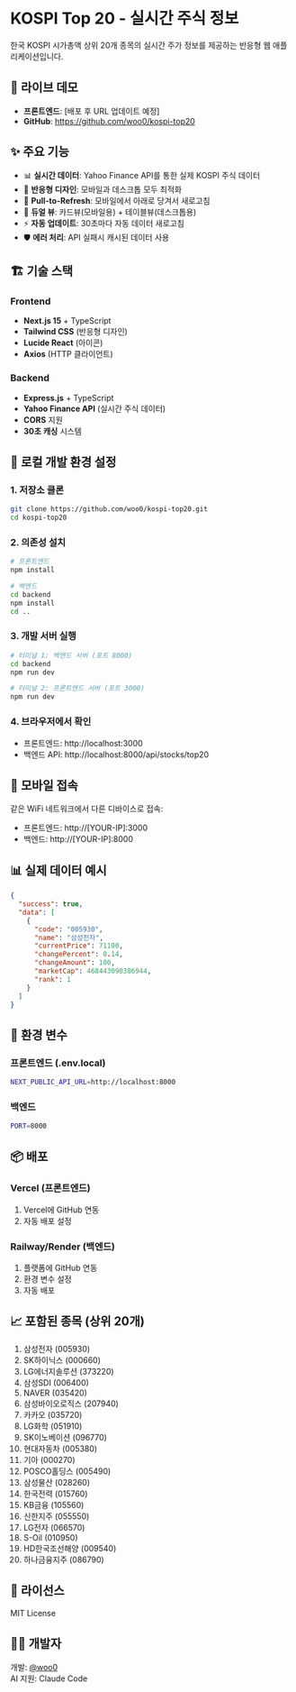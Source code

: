 # KOSPI Top 20 - 실시간 주식 정보

한국 KOSPI 시가총액 상위 20개 종목의 실시간 주가 정보를 제공하는 반응형 웹 애플리케이션입니다.

## 🚀 라이브 데모

- **프론트엔드**: [배포 후 URL 업데이트 예정]
- **GitHub**: https://github.com/woo0/kospi-top20

## ✨ 주요 기능

- 📊 **실시간 데이터**: Yahoo Finance API를 통한 실제 KOSPI 주식 데이터
- 📱 **반응형 디자인**: 모바일과 데스크톱 모두 최적화
- 🔄 **Pull-to-Refresh**: 모바일에서 아래로 당겨서 새로고침
- 🎯 **듀얼 뷰**: 카드뷰(모바일용) + 테이블뷰(데스크톱용)
- ⚡ **자동 업데이트**: 30초마다 자동 데이터 새로고침
- 🛡️ **에러 처리**: API 실패시 캐시된 데이터 사용

## 🏗️ 기술 스택

### Frontend
- **Next.js 15** + TypeScript
- **Tailwind CSS** (반응형 디자인)
- **Lucide React** (아이콘)
- **Axios** (HTTP 클라이언트)

### Backend
- **Express.js** + TypeScript
- **Yahoo Finance API** (실시간 주식 데이터)
- **CORS** 지원
- **30초 캐싱** 시스템

## 🚀 로컬 개발 환경 설정

### 1. 저장소 클론
```bash
git clone https://github.com/woo0/kospi-top20.git
cd kospi-top20
```

### 2. 의존성 설치
```bash
# 프론트엔드
npm install

# 백엔드
cd backend
npm install
cd ..
```

### 3. 개발 서버 실행
```bash
# 터미널 1: 백엔드 서버 (포트 8000)
cd backend
npm run dev

# 터미널 2: 프론트엔드 서버 (포트 3000)
npm run dev
```

### 4. 브라우저에서 확인
- 프론트엔드: http://localhost:3000
- 백엔드 API: http://localhost:8000/api/stocks/top20

## 📱 모바일 접속

같은 WiFi 네트워크에서 다른 디바이스로 접속:
- 프론트엔드: http://[YOUR-IP]:3000
- 백엔드: http://[YOUR-IP]:8000

## 📊 실제 데이터 예시

```json
{
  "success": true,
  "data": [
    {
      "code": "005930",
      "name": "삼성전자",
      "currentPrice": 71100,
      "changePercent": 0.14,
      "changeAmount": 100,
      "marketCap": 468443090386944,
      "rank": 1
    }
  ]
}
```

## 🔧 환경 변수

### 프론트엔드 (.env.local)
```bash
NEXT_PUBLIC_API_URL=http://localhost:8000
```

### 백엔드
```bash
PORT=8000
```

## 📦 배포

### Vercel (프론트엔드)
1. Vercel에 GitHub 연동
2. 자동 배포 설정

### Railway/Render (백엔드)
1. 플랫폼에 GitHub 연동
2. 환경 변수 설정
3. 자동 배포

## 📈 포함된 종목 (상위 20개)

1. 삼성전자 (005930)
2. SK하이닉스 (000660)
3. LG에너지솔루션 (373220)
4. 삼성SDI (006400)
5. NAVER (035420)
6. 삼성바이오로직스 (207940)
7. 카카오 (035720)
8. LG화학 (051910)
9. SK이노베이션 (096770)
10. 현대자동차 (005380)
11. 기아 (000270)
12. POSCO홀딩스 (005490)
13. 삼성물산 (028260)
14. 한국전력 (015760)
15. KB금융 (105560)
16. 신한지주 (055550)
17. LG전자 (066570)
18. S-Oil (010950)
19. HD한국조선해양 (009540)
20. 하나금융지주 (086790)

## 📄 라이선스

MIT License

## 👨‍💻 개발자

개발: [@woo0](https://github.com/woo0)  
AI 지원: Claude Code